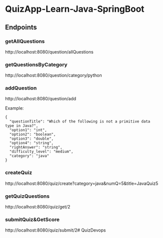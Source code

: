 # QuizApp-Learn-Java-SpringBoot

## Endpoints

### getAllQuestions

http://localhost:8080/question/allQuestions

### getQuestionsByCategory

http://localhost:8080/question/category/python

### addQuestion

http://localhost:8080/question/add

Example:
````
{
  "questionTitle": "Which of the following is not a primitive data type in Java?",
  "option1": "int",
  "option2": "boolean",
  "option3": "double",
  "option4": "string",
  "rightAnswer": "string",
  "difficulty_level": "medium",
  "category": "java"
}
````

### createQuiz

http://localhost:8080/quiz/create?category=java&numQ=5&title=JavaQuiz5

### getQuizQuestions

http://localhost:8080/quiz/get/2

### submitQuiz&GetScore

http://localhost:8080/quiz/submit/2# QuizDevops
